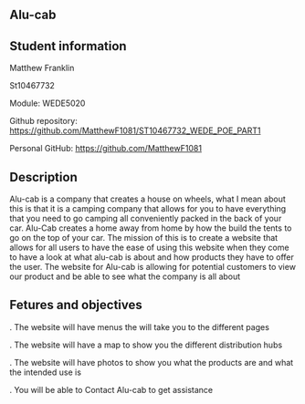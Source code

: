 Alu-cab
--
Student information
--
Matthew Franklin

St10467732

Module: WEDE5020

Github repository: https://github.com/MatthewF1081/ST10467732_WEDE_POE_PART1

Personal GitHub: https://github.com/MatthewF1081

Description
--
Alu-cab is a company that creates a house on wheels, what I mean about this is that it is a camping company that allows for you to have everything that you need to go camping all conveniently packed in the back of your car. Alu-Cab creates a home away from home by how the build the tents to go on the top of your car. The mission of this is to create a website that allows for all users to have the ease of using this website when they come to have a look at what alu-cab is about and how products they have to offer the user. The website for Alu-cab is allowing for potential customers to view our product and be able to see what the company is all about

Fetures and objectives 
--
. The website will have menus the will take you to the different pages 

. The website will have a map to show you the different distribution hubs

. The website will have photos to show you what the products are and what the intended use is

. You will be able to Contact Alu-cab to get assistance
